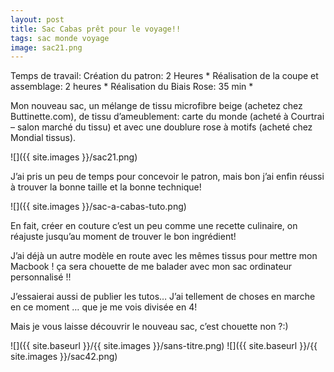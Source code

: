 ```yaml
---
layout: post
title: Sac Cabas prêt pour le voyage!!
tags: sac monde voyage
image: sac21.png
---
```

Temps de travail: Création du patron: 2 Heures * Réalisation de la coupe et assemblage: 2 heures * Réalisation du Biais Rose: 35 min *

Mon nouveau sac, un mélange de tissu microfibre beige (achetez chez Buttinette.com), de tissu d’ameublement: carte du monde (acheté à Courtrai – salon marché du tissu) et avec une doublure rose à motifs (acheté chez Mondial tissus).

![]({{ site.images }}/sac21.png)

J’ai pris un peu de temps pour concevoir le patron, mais bon j’ai enfin réussi à trouver la bonne taille et la bonne technique!

![]({{ site.images }}/sac-a-cabas-tuto.png)

En fait, créer en couture c’est un peu comme une recette culinaire, on réajuste jusqu’au moment de trouver le bon ingrédient!

J’ai déjà un autre modèle en route avec les mêmes tissus pour mettre mon Macbook ! ça sera chouette de me balader avec mon sac ordinateur personnalisé !!

J’essaierai aussi de publier les tutos… J’ai tellement de choses en marche en ce moment … que je me vois divisée en 4!

Mais je vous laisse découvrir le nouveau sac, c’est chouette non ?:)

![]({{ site.baseurl }}/{{ site.images }}/sans-titre.png)
![]({{ site.baseurl }}/{{ site.images }}/sac42.png)